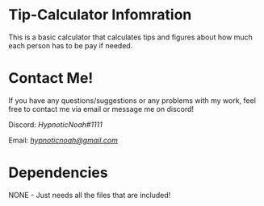 # Tip-Calculator Infomration 
This is a basic calculator that calculates tips and figures about how much each person has to be pay if needed.

# Contact Me!
 If you have any questions/suggestions or any problems with my work, feel free to contact me via email or message me on discord!

  Discord: *HypnoticNoah#1111*

  Email: *hypnoticnoah@gmail.com*

# Dependencies 
NONE - Just needs all the files that are included!
